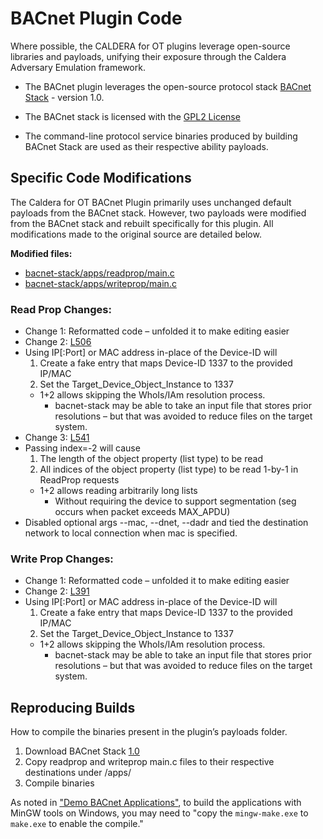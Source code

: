 # BACnet Plugin Code

Where possible, the CALDERA for OT plugins leverage open-source libraries and payloads, unifying their exposure through the Caldera Adversary Emulation framework.

* The BACnet plugin leverages the open-source protocol stack [BACnet Stack](https://github.com/bacnet-stack/bacnet-stack/tree/bacnet-stack-1.0) - version 1.0.

* The BACnet stack is licensed with the [GPL2 License](https://github.com/bacnet-stack/bacnet-stack/blob/master/license/gpl-2.txt)

* The command-line protocol service binaries produced by building BACnet Stack are used as their respective ability payloads.

## Specific Code Modifications

The Caldera for OT BACnet Plugin primarily uses unchanged default payloads from the BACnet stack. However, two payloads were modified from the BACnet stack and rebuilt specifically for this plugin. All modifications made to the original source are detailed below.

**Modified files:** <br>
* [bacnet-stack/apps/readprop/main.c](https://github.com/bacnet-stack/bacnet-stack/tree/bacnet-stack-1.0/apps/readprop)
* [bacnet-stack/apps/writeprop/main.c](https://github.com/bacnet-stack/bacnet-stack/tree/bacnet-stack-1.0/apps/writeprop)

### **Read Prop Changes:**
* Change 1: Reformatted code – unfolded it to make editing easier
* Change 2: [L506](https://gitlab.mitre.org/caldera/ot/plugins/bacnet-caldera/-/blob/code-review/src/bacnet-stack/apps/readprop/main.c#L506)
* Using IP[:Port] or MAC address in-place of the Device-ID will
    1.  Create a fake entry that maps Device-ID 1337 to the provided IP/MAC
    2. Set the Target_Device_Object_Instance to 1337
    * 1+2  allows skipping the WhoIs/IAm resolution process.
        * bacnet-stack may be able to take an input file that stores prior resolutions – but that was avoided to reduce files on the target system.
* Change 3: [L541](https://gitlab.mitre.org/caldera/ot/plugins/bacnet-caldera/-/blob/code-review/src/bacnet-stack/apps/readprop/main.c#L541)
*	Passing index=-2 will cause
    1. The length of the object property (list type) to be read
    2. All indices of the object property (list type) to be read 1-by-1 in ReadProp requests
    * 1+2 allows reading arbitrarily long lists
        * Without requiring the device to support segmentation (seg occurs when packet exceeds MAX_APDU)
* Disabled optional args --mac, --dnet, --dadr and tied the destination network to local connection when mac is specified.

### **Write Prop Changes:**
* Change 1: Reformatted code – unfolded it to make editing easier
* Change 2: [L391](https://gitlab.mitre.org/caldera/ot/plugins/bacnet-caldera/-/blob/code-review/src/bacnet-stack/apps/writeprop/main.c#L391)
*	Using IP[:Port] or MAC address in-place of the Device-ID will
	1. Create a fake entry that maps Device-ID 1337 to the provided IP/MAC
	2. Set the Target_Device_Object_Instance to 1337
	* 1+2 allows skipping the WhoIs/IAm resolution process.
        * bacnet-stack may be able to take an input file that stores prior resolutions – but that was avoided to reduce files on the target system.

## **Reproducing Builds**

How to compile the binaries present in the plugin’s payloads folder.

1.	Download BACnet Stack [1.0](https://github.com/bacnet-stack/bacnet-stack/tree/bacnet-stack-1.0)
2.	Copy readprop and writeprop main.c files to their respective destinations under /apps/
3.	Compile binaries

As noted in ["Demo BACnet Applications"](https://bacnet.sourceforge.net/), to build the applications with MinGW tools on Windows, you may need to "copy the `mingw-make.exe` to `make.exe` to enable the compile."